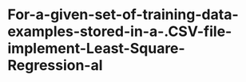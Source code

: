 # For-a-given-set-of-training-data-examples-stored-in-a-.CSV-file-implement-Least-Square-Regression-al